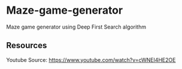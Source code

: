 # Maze-game-generator
Maze game generator using Deep First Search algorithm 


## Resources 


Youtube Source: 
https://www.youtube.com/watch?v=cWNEl4HE2OE